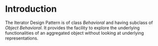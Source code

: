 # Introduction
The Iterator Design Pattern is of class *Behavioral* and having subclass of *Object Behavioral*. It provides the facility to explore the underlying functionalities of an aggregated object without looking at underlying representations.